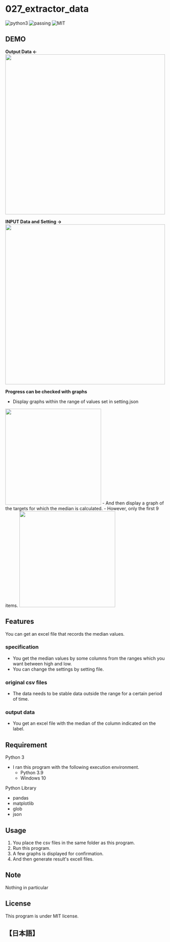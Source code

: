 # 027_extractor_data

![python3](https://img.shields.io/badge/type-python3-brightgreen)  ![passing](https://img.shields.io/badge/windows%20build-passing-brightgreen) ![MIT](https://img.shields.io/badge/license-MIT-brightgreen)  

## DEMO

**Output Data  <-**  
<img src="https://user-images.githubusercontent.com/44888139/172100508-a9327c7c-4f92-4c51-bb7f-9780c049f6b9.png" width="500px">

**INPUT Data and Setting  ->**  
<img src="https://user-images.githubusercontent.com/44888139/172106787-ce672d0f-887b-40db-b875-8de2133c856c.png" width="500px"> 

**Progress can be checked with graphs**

- Display graphs within the range of values set in setting.json  
<img src="https://user-images.githubusercontent.com/44888139/172105932-a8bd6c5c-63b0-45d0-b8dc-1ce4b97944d6.png" width="300px">   
- And then display a graph of the targets for which the median is calculated.  
- However, only the first 9 items.  
<img src="https://user-images.githubusercontent.com/44888139/172106153-71021afb-9e28-4ab0-be67-23e05965e5e4.png" width="300px"> 

## Features

You can get an excel file that records the median values.

### specification

- You get the median values by some columns from the ranges which you want between high and low.
- You can change the settings by setting file.

### original csv files

- The data needs to be stable data outside the range for a certain period of time.

### output data

- You get an excel file with the median of the column indicated on the label.

## Requirement  

Python 3

- I ran this program with the following execution environment.
  - Python 3.9
  - Windows 10

Python Library

- pandas
- matplotlib
- glob
- json

## Usage

1. You place the csv files in the same folder as this program.
1. Run this program.
1. A few graphs is displayed for confirmation.
1. And then generate result's excell files.

## Note

Nothing in particular

## License

This program is under MIT license.

## 【日本語】
